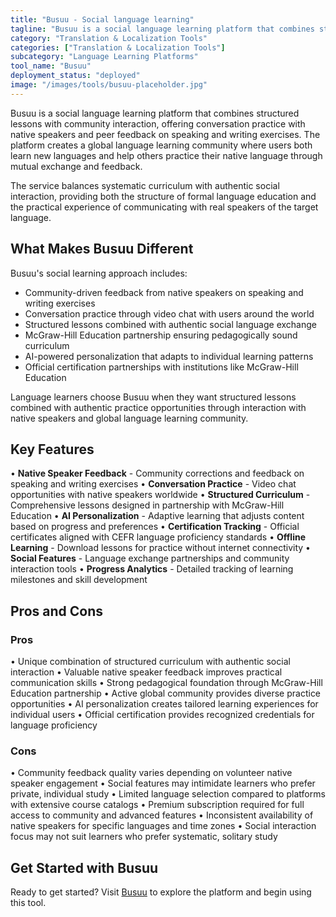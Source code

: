 ```yaml
---
title: "Busuu - Social language learning"
tagline: "Busuu is a social language learning platform that combines structured lessons with community interaction, offering conversation practice with native speakers and peer feedback on speaking and writing exercises..."
category: "Translation & Localization Tools"
categories: ["Translation & Localization Tools"]
subcategory: "Language Learning Platforms"
tool_name: "Busuu"
deployment_status: "deployed"
image: "/images/tools/busuu-placeholder.jpg"
---
```


Busuu is a social language learning platform that combines structured lessons with community interaction, offering conversation practice with native speakers and peer feedback on speaking and writing exercises. The platform creates a global language learning community where users both learn new languages and help others practice their native language through mutual exchange and feedback.

The service balances systematic curriculum with authentic social interaction, providing both the structure of formal language education and the practical experience of communicating with real speakers of the target language.

## What Makes Busuu Different

Busuu's social learning approach includes:
- Community-driven feedback from native speakers on speaking and writing exercises
- Conversation practice through video chat with users around the world
- Structured lessons combined with authentic social language exchange
- McGraw-Hill Education partnership ensuring pedagogically sound curriculum
- AI-powered personalization that adapts to individual learning patterns
- Official certification partnerships with institutions like McGraw-Hill Education

Language learners choose Busuu when they want structured lessons combined with authentic practice opportunities through interaction with native speakers and global language learning community.

## Key Features

• **Native Speaker Feedback** - Community corrections and feedback on speaking and writing exercises
• **Conversation Practice** - Video chat opportunities with native speakers worldwide
• **Structured Curriculum** - Comprehensive lessons designed in partnership with McGraw-Hill Education
• **AI Personalization** - Adaptive learning that adjusts content based on progress and preferences
• **Certification Tracking** - Official certificates aligned with CEFR language proficiency standards
• **Offline Learning** - Download lessons for practice without internet connectivity
• **Social Features** - Language exchange partnerships and community interaction tools
• **Progress Analytics** - Detailed tracking of learning milestones and skill development

## Pros and Cons

### Pros
• Unique combination of structured curriculum with authentic social interaction
• Valuable native speaker feedback improves practical communication skills
• Strong pedagogical foundation through McGraw-Hill Education partnership
• Active global community provides diverse practice opportunities
• AI personalization creates tailored learning experiences for individual users
• Official certification provides recognized credentials for language proficiency

### Cons
• Community feedback quality varies depending on volunteer native speaker engagement
• Social features may intimidate learners who prefer private, individual study
• Limited language selection compared to platforms with extensive course catalogs
• Premium subscription required for full access to community and advanced features
• Inconsistent availability of native speakers for specific languages and time zones
• Social interaction focus may not suit learners who prefer systematic, solitary study

## Get Started with Busuu

Ready to get started? Visit [Busuu](https://www.busuu.com/) to explore the platform and begin using this tool.